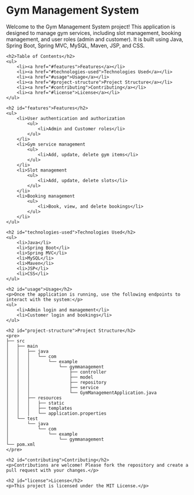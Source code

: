 <!DOCTYPE html>
<html lang="en">
<head>
    <meta charset="UTF-8">
    <title>Gym Management System</title>
</head>
<body>
    <h1>Gym Management System</h1>
    <p>Welcome to the Gym Management System project! This application is designed to manage gym services, including slot management, booking management, and user roles (admin and customer). It is built using Java, Spring Boot, Spring MVC, MySQL, Maven, JSP, and CSS.</p>
    
    <h2>Table of Contents</h2>
    <ul>
        <li><a href="#features">Features</a></li>
        <li><a href="#technologies-used">Technologies Used</a></li>
        <li><a href="#usage">Usage</a></li>
        <li><a href="#project-structure">Project Structure</a></li>
        <li><a href="#contributing">Contributing</a></li>
        <li><a href="#license">License</a></li>
    </ul>

    <h2 id="features">Features</h2>
    <ul>
        <li>User authentication and authorization
            <ul>
                <li>Admin and Customer roles</li>
            </ul>
        </li>
        <li>Gym service management
            <ul>
                <li>Add, update, delete gym items</li>
            </ul>
        </li>
        <li>Slot management
            <ul>
                <li>Add, update, delete slots</li>
            </ul>
        </li>
        <li>Booking management
            <ul>
                <li>Book, view, and delete bookings</li>
            </ul>
        </li>
    </ul>

    <h2 id="technologies-used">Technologies Used</h2>
    <ul>
        <li>Java</li>
        <li>Spring Boot</li>
        <li>Spring MVC</li>
        <li>MySQL</li>
        <li>Maven</li>
        <li>JSP</li>
        <li>CSS</li>
    </ul>

    <h2 id="usage">Usage</h2>
    <p>Once the application is running, use the following endpoints to interact with the system:</p>
    <ul>
        <li>Admin login and management</li>
        <li>Customer login and bookings</li>
    </ul>

    <h2 id="project-structure">Project Structure</h2>
    <pre>
    ├── src
    │   ├── main
    │   │   ├── java
    │   │   │   └── com
    │   │   │       └── example
    │   │   │           └── gymmanagement
    │   │   │               ├── controller
    │   │   │               ├── model
    │   │   │               ├── repository
    │   │   │               ├── service
    │   │   │               └── GymManagementApplication.java
    │   │   ├── resources
    │   │   │   ├── static
    │   │   │   ├── templates
    │   │   │   └── application.properties
    │   └── test
    │       └── java
    │           └── com
    │               └── example
    │                   └── gymmanagement
    └── pom.xml
    </pre>

    <h2 id="contributing">Contributing</h2>
    <p>Contributions are welcome! Please fork the repository and create a pull request with your changes.</p>

    <h2 id="license">License</h2>
    <p>This project is licensed under the MIT License.</p>
</body>
</html>
